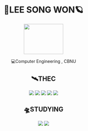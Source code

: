 <div align="center">
 <h1>🚀LEE SONG WON🪐</h2>
 <img src="https://user-images.githubusercontent.com/65889472/166927537-8cf6708e-b26b-4854-a468-a2c4bb76a1ee.gif" width="130" height="100"/>

💻Computer Engineering , CBNU

 <h2>🛰️THEC</h2>
<img src="https://img.shields.io/badge/C/C++-0F2346?style=for-the-badge&logo=c%2B%2B&logoColor=A8B9CC">
<img src="https://img.shields.io/badge/PYTHON-0F2346?style=for-the-badge&logo=python&logoColor=3776AB"> 
<img src="https://img.shields.io/badge/HTML5-0F2346?style=for-the-badge&logo=html5&logoColor=E34F26"> 
<img src="https://img.shields.io/badge/CSS-0F2346?style=for-the-badge&logo=css3&logoColor=1572B6"> 
<img src="https://img.shields.io/badge/JAVASCRIPT-0F2346?style=for-the-badge&logo=javascript&logoColor=F7DF1E"> 
 
 <h2>🛸STUDYING</h2>
<img src="https://img.shields.io/badge/REACT-0F2346?style=for-the-badge&logo=react&logoColor=61DAFB">
 <img src="https://img.shields.io/badge/ANDROID-0F2346?style=for-the-badge&logo=androidstudio&logoColor=3DDC84">
 
